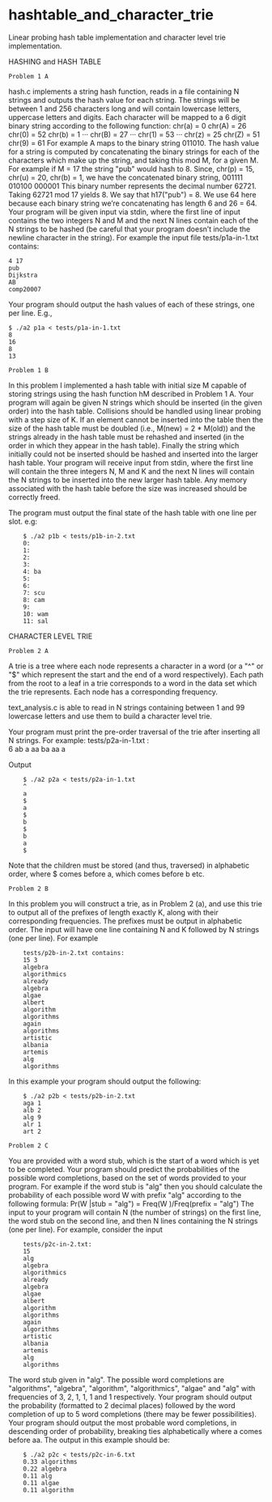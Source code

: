 # hashtable_and_character_trie
Linear probing hash table implementation and character level trie implementation. 

HASHING and HASH TABLE
    
    Problem 1 A
hash.c implements a string hash function, reads in a file containing N strings and outputs the hash value for each string.
The strings will be between 1 and 256 characters long and will contain lowercase letters, uppercase letters and digits.
Each character will be mapped to a 6 digit binary string according to the following function:
chr(a) = 0 chr(A) = 26 chr(0) = 52
chr(b) = 1 ··· chr(B) = 27 ··· chr(1) = 53 ···
chr(z) = 25 chr(Z) = 51 chr(9) = 61
For example A maps to the binary string 011010.
The hash value for a string is computed by concatenating the binary strings for each of the characters
which make up the string, and taking this mod M, for a given M. For example if M = 17 the string "pub" would hash to 8. Since,
chr(p) = 15, chr(u) = 20, chr(b) = 1, we have the concatenated binary string,
001111 010100 000001
This binary number represents the decimal number 62721. Taking 62721 mod 17 yields 8. We say that h17("pub") = 8.
We use 64 here because each binary string we’re concatenating has length 6 and 26 = 64.
Your program will be given input via stdin, where the first line of input contains the two integers N and M and the next N lines contain each of the N strings to be hashed (be careful that your program doesn’t include the newline character in the string).
For example the input file tests/p1a-in-1.txt contains:

    4 17
    pub
    Dijkstra
    AB
    comp20007
    
Your program should output the hash values of each of these strings, one per line. E.g.,

    $ ./a2 p1a < tests/p1a-in-1.txt
    8
    16
    8
    13
        
    Problem 1 B

In this problem I implemented a hash table with initial size M capable of storing strings using the hash function hM described in Problem 1 A.
Your program will again be given N strings which should be inserted (in the given order) into the hash table.
Collisions should be handled using linear probing with a step size of K.
If an element cannot be inserted into the table then the size of the hash table must be doubled (i.e., M(new) = 2 * M(old)) and the strings already in the hash table must be rehashed and inserted (in the order in which they appear in the hash table). Finally the string which initially could not be inserted should be hashed and inserted into the larger hash table.
Your program will receive input from stdin, where the first line will contain the three integers N, M and K and the next N lines will contain the N strings to be inserted into the new larger hash table. Any memory associated with the hash table before the size was increased should be correctly freed.

The program must output the final state of the hash table with one line per slot. e.g:

        $ ./a2 p1b < tests/p1b-in-2.txt
        0:
        1:
        2:
        3:
        4: ba
        5:
        6:
        7: scu
        8: cam
        9:
        10: wam
        11: sal
        
CHARACTER LEVEL TRIE

    Problem 2 A

A trie is a tree where each node represents a character in a word (or a "^" or "$" which represent the start and the end of a word respectively).
Each path from the root to a leaf in a trie corresponds to a word in the data set which the trie represents. Each node has a corresponding frequency.

text_analysis.c is able to read in N strings containing between 1 and 99 lowercase letters and use them to build a character level trie. 

Your program must print the pre-order traversal of the trie after inserting all N strings. For example:
        tests/p2a-in-1.txt :    
        6 
        ab 
        a 
        aa 
        ba 
        aa 
        a
        
Output

        $ ./a2 p2a < tests/p2a-in-1.txt
        ^
        a
        $
        a 
        $ 
        b 
        $ 
        b 
        a 
        $
Note that the children must be stored (and thus, traversed) in alphabetic order, where $ comes before a, which comes before b etc.

    Problem 2 B

In this problem you will construct a trie, as in Problem 2 (a), and use this trie to output all of the prefixes of length exactly K, along with their corresponding frequencies.
The prefixes must be output in alphabetic order.
The input will have one line containing N and K followed by N strings (one per line). For example

        tests/p2b-in-2.txt contains:
        15 3
        algebra
        algorithmics
        already
        algebra
        algae
        albert
        algorithm
        algorithms
        again
        algorithms
        artistic
        albania
        artemis
        alg
        algorithms

In this example your program should output the following:

        $ ./a2 p2b < tests/p2b-in-2.txt
        aga 1
        alb 2
        alg 9
        alr 1 
        art 2
        
    Problem 2 C

You are provided with a word stub, which is the start of a word which is yet to be completed. Your program should predict the probabilities of the possible word completions, based on the set of words provided to your program.
For example if the word stub is "alg" then you should calculate the probability of each possible word W with prefix "alg" according to the following formula:
Pr(W |stub = "alg") = Freq(W )/Freq(prefix = "alg")
The input to your program will contain N (the number of strings) on the first line, the word stub on the second line, and then N lines containing the N strings (one per line).
For example, consider the input 

        tests/p2c-in-2.txt:
        15
        alg
        algebra
        algorithmics
        already
        algebra
        algae
        albert
        algorithm
        algorithms
        again
        algorithms
        artistic
        albania
        artemis
        alg
        algorithms
        
The word stub given in "alg". The possible word completions are "algorithms", "algebra", "algorithm", "algorithmics", "algae" and "alg" with frequencies of 3, 2, 1, 1, 1 and 1 respectively.
Your program should output the probability (formatted to 2 decimal places) followed by the word completion of up to 5 word completions (there may be fewer possibilities). Your program should output the most probable word completions, in descending order of probability, breaking ties alphabetically where a comes before aa.
The output in this example should be:

        $ ./a2 p2c < tests/p2c-in-6.txt
        0.33 algorithms
        0.22 algebra
        0.11 alg
        0.11 algae
        0.11 algorithm
